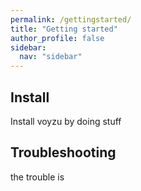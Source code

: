 ```yaml
---
permalink: /gettingstarted/
title: "Getting started"
author_profile: false
sidebar:
  nav: "sidebar"
---
```

## Install

Install voyzu by doing stuff

## Troubleshooting

the trouble is 
